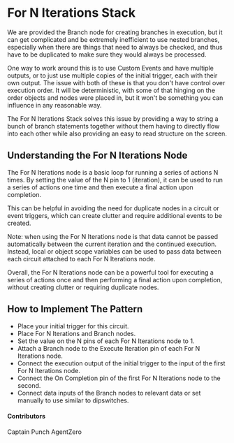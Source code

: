 # For N Iterations Stack
We are provided the Branch node for creating branches in execution, but it can get complicated and be extremely inefficient to use nested branches, especially when there are things that need to always be checked, and thus have to be duplicated to make sure they would always be processed. 

One way to work around this is to use Custom Events and have multiple outputs, or to just use multiple copies of the initial trigger, each with their own output. The issue with both of these is that you don't have control over execution order. It will be deterministic, with some of that hinging on the order objects and nodes were placed in, but it won't be something you can influence in any reasonable way. 

The For N Iterations Stack solves this issue by providing a way to string a bunch of branch statements together without them having to directly flow into each other while also providing an easy to read structure on the screen.

## Understanding the For N Iterations Node

The For N Iterations node is a basic loop for running a series of actions N times. By setting the value of the N pin to 1 (iteration), it can be used to run a series of actions one time and then execute a final action upon completion. 

This can be helpful in avoiding the need for duplicate nodes in a circuit or event triggers, which can create clutter and require additional events to be created.

Note: when using the For N Iterations node is that data cannot be passed automatically between the current iteration and the continued execution. Instead, local or object scope variables can be used to pass data between each circuit attached to each For N Iterations node.

Overall, the For N Iterations node can be a powerful tool for executing a series of actions once and then performing a final action upon completion, without creating clutter or requiring duplicate nodes.

## How to Implement The Pattern

- Place your initial trigger for this circuit. 
- Place For N Iterations and Branch nodes.
- Set the value on the N pins of each For N Iterations node to 1.
- Attach a Branch node to the Execute Iteration pin of each For N Iterations node.
- Connect the execution output of the initial trigger to the input of the first For N Iterations node.
- Connect the On Completion pin of the first For N Iterations node to the second.
- Connect data inputs of the Branch nodes to relevant data or set manually to use similar to dipswitches.

#### Contributors
Captain Punch
AgentZero
